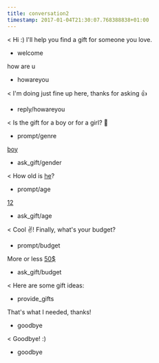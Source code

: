 ```yaml
---
title: conversation2
timestamp: 2017-01-04T21:30:07.768388838+01:00
---
```


< Hi :) I'll help you find a gift for someone you love.
* welcome

how are u
* howareyou

< I'm doing just fine up here, thanks for asking 👍
* reply/howareyou

< Is the gift for a boy or for a girl? 👫
* prompt/genre

[boy](genre)
* ask_gift/gender

< How old is [he](sex)?
* prompt/age

[12](number/age)
* ask_gift/age

< Cool ✌! Finally, what's your budget?
* prompt/budget

More or less [50$](amount-of-money/budget)
* ask_gift/budget

< Here are some gift ideas:
* provide_gifts

That's what I needed, thanks!
* goodbye

< Goodbye! :)
* goodbye
